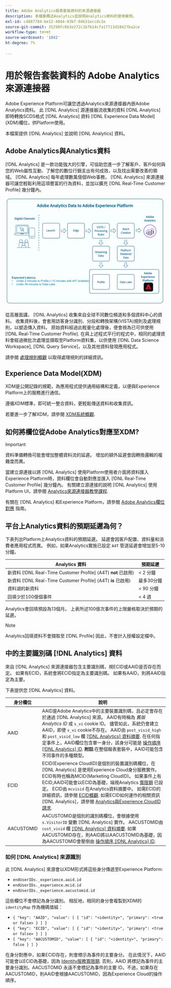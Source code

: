 ```yaml
---
title: Adobe Analytics報表套裝資料的來源連接器
description: 本檔案概述Analytics並說明Analytics資料的使用案例。
exl-id: c4887784-be12-40d4-83bf-94b31eccdc2e
source-git-commit: 35298fc6b3e272c1b7b14cfa17713d18427ba2ce
workflow-type: tm+mt
source-wordcount: '1042'
ht-degree: 7%

---
```


# 用於報告套裝資料的 Adobe Analytics 來源連接器

Adobe Experience Platform可讓您透過Analytics來源連接器內嵌Adobe Analytics資料。 此 [!DNL Analytics] 源連接器流收集的資料 [!DNL Analytics] 即時轉換SCDS格式 [!DNL Analytics] 資料 [!DNL Experience Data Model] (XDM)欄位，供Platform使用。

本檔案提供 [!DNL Analytics] 並說明 [!DNL Analytics] 資料。

## Adobe Analytics與Analytics資料

[!DNL Analytics] 是一款功能強大的引擎，可協助您進一步了解客戶、客戶如何與您的Web屬性互動、了解您的數位行銷支出有何成效，以及找出需要改善的領域。 [!DNL Analytics] 每年處理數萬億個Web事務， [!DNL Analytics] 來源連接器可讓您輕鬆利用這項豐富的行為資料，並加以擴充 [!DNL Real-Time Customer Profile] 幾分鐘內。

![說明不同Adobe應用程式(包括Adobe Analytics)資料歷程的圖形。](./images/analytics-data-experience-platform.png)

從高層面講， [!DNL Analytics] 收集來自全球不同數位頻道和多個資料中心的資料。 收集資料後，會套用訪客身分識別、分段和轉換架構(VISTA)規則及處理規則，以塑造傳入資料。 原始資料經過此輕量化處理後，便會視為已可供使用 [!DNL Real-Time Customer Profile]. 在與上述程式平行的程式中，相同的處理資料會經過微批次處理並擷取至Platform資料集，以供使用 [!DNL Data Science Workspace], [!DNL Query Service]，以及其他資料發現應用程式。

請參閱 [處理規則概觀](https://experienceleague.adobe.com/docs/analytics/admin/admin-tools/processing-rules/processing-rules.html) 以取得處理規則的詳細資訊。

## Experience Data Model(XDM)

XDM是公開記錄的規範，為應用程式提供通用結構和定義，以便與Experience Platform上的服務進行通信。

遵循XDM標準，即可統一整合資料，更輕鬆傳送資料和收集資訊。

若要進一步了解XDM，請參閱 [XDM系統概觀](../../../xdm/home.md).

## 如何將欄位從Adobe Analytics對應至XDM?

>[!IMPORTANT]
>
>資料準備轉換可能會增加整體資料流的延遲。 增加的額外延遲會因轉換邏輯的複雜度而異。

當建立源連接以將 [!DNL Analytics] 使用Platform使用者介面將資料匯入Experience Platform時，資料欄位會自動對應並匯入 [!DNL Real-Time Customer Profile] 幾分鐘內。 有關建立源連接的說明 [!DNL Analytics] 使用Platform UI，請參閱 [Analytics來源連接器教學課程](../../tutorials/ui/create/adobe-applications/analytics.md).

有關在 [!DNL Analytics] 和Experience Platform，請參閱 [Adobe Analytics欄位對應](./mapping/analytics.md) 指南。

## 平台上Analytics資料的預期延遲為何？

下表列出Platform上Analytics資料的預期延遲。 延遲會因客戶配置、資料量和消費者應用程式而異。 例如，如果Analytics實施已設定 `A4T` 管道延遲會增加至5-10分鐘。

| Analytics 資料 | 預期延遲 |
| -------------- | ---------------- |
| 新資料 [!DNL Real-Time Customer Profile] (A4T) **not** 已啟用) | &lt; 2 分鐘 |
| 新資料 [!DNL Real-Time Customer Profile] (A4T) **is** 已啟用) | 最多30分鐘 |
| 資料湖的新資料 | &lt; 90 分鐘 |
| 回填少於100億個事件 | &lt; 4 週 |

Analytics會回填預設為13個月。 上表所述100億次事件的上限嚴格取決於預期的延遲。

>[!NOTE]
>
>Analytics回填資料不會擷取至 [!DNL Profile] 因此，不會計入授權設定檔中。

## 中的主要識別碼 [!DNL Analytics] 資料

來自 [!DNL Analytics] 來源連接器包含主要識別碼，視ECID或AAID是否存在而定。 如果有ECID，系統會將ECID指定為主要識別碼。 如果有AAID，則將AAID指定為主要。

下表提供您 [!DNL Analytics] 資料。

| 身分欄位 | 說明 |
| --- | --- |
| AAID | AAID是Adobe Analytics中的主要裝置識別碼，且必定會存在於通過 [!DNL Analytics] 來源。 AAID有時稱為 *舊版Analytics ID* 或 `s_vi` cookie ID。 儘管如此，系統仍會建立AAID，即使 `s_vi` cookie不存在。 AAID由 `post_visid_high` 和 `post_visid_low` 欄 [[!DNL Analytics] 資料摘要](https://experienceleague.adobe.com/docs/analytics/export/analytics-data-feed/data-feed-contents/datafeeds-reference.html). 在任何指定事件上，AAID欄位包含單一身分，該身分可能是 [操作順序 [!DNL Analytics] ID](https://experienceleague.adobe.com/docs/id-service/using/reference/analytics-reference/analytics-order-of-operations.html). **附註**:在整個報表套裝中，AAID可能包含不同事件的多種類型。 |
| ECID | ECID(Experience CloudID)是個別的裝置識別碼欄位，在 [!DNL Analytics] 是使用Experience Cloud身分服務實作。 ECID有時也稱為MCID(Marketing CloudID)。 如果事件上有ECID,AAID可能會以ECID為基礎，端視Analytics [寬限期](https://experienceleague.adobe.com/docs/id-service/using/reference/analytics-reference/grace-period.html) 已設定。 ECID由 `mcvisid` 在Analytics資料摘要中。 如需ECID的詳細資訊，請參閱 [ECID概觀](../../../identity-service/ecid.md). 如需ECID如何運作的相關資訊 [!DNL Analytics]，請參閱 [Analytics與Experience CloudID請求](https://experienceleague.adobe.com/docs/id-service/using/reference/analytics-reference/legacy-analytics.html?lang=zh-Hant). |
| AACUSTOMID | AACUSTOMID是個別的識別碼欄位，會根據使用 `s.VisitorID` 變數 [!DNL Analytics] 實作。 AACUSTOMID由 `cust_visid` 欄 [[!DNL Analytics] 資料摘要](https://experienceleague.adobe.com/docs/analytics/export/analytics-data-feed/data-feed-contents/datafeeds-reference.html). 如果AACUSTOMID存在，則AAID將以AACUSTOMID為基礎，因為AACUSTOMID會壓倒由 [操作順序 [!DNL Analytics] ID](https://experienceleague.adobe.com/docs/id-service/using/reference/analytics-reference/analytics-order-of-operations.html). |

### 如何 [!DNL Analytics] 來源識別

此 [!DNL Analytics] 來源會以XDM形式將這些身分傳遞至Experience Platform:

* `endUserIDs._experience.aaid.id`
* `endUserIDs._experience.mcid.id`
* `endUserIDs._experience.aacustomid.id`

這些欄位不會標記為身分識別。 相反地，相同的身分會複製到XDM的 `identityMap` 作為機碼值組：

* `{ "key": "AAID", "value": [ { "id": "<identity>", "primary": <true or false> } ] }`
* `{ "key": "ECID", "value": [ { "id": "<identity>", "primary": <true or false> } ] }`
* `{ "key": "AACUSTOMID", "value": [ { "id": "<identity>", "primary": false } ] }`

在身分對應中，如果ECID存在，則會標示為事件的主要身分。 在此情況下，AAID可能會以ECID為基礎，因為 [Identity服務寬限期](https://experienceleague.adobe.com/docs/id-service/using/reference/analytics-reference/grace-period.html). 否則，AAID 將標記為事件的主要身分識別。AACUSTOMID 永遠不會標記為事件的主要 ID。不過，如果存在AACUSTOMID，則AAID會根據AACUSTOMID，因為Experience Cloud的操作順序。

